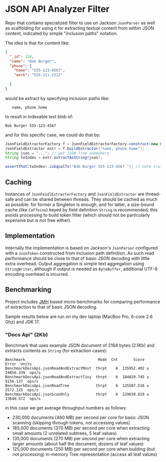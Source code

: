 # JSON API Analyzer Filter

Repo that contains specialized filter to use on Jackson `JsonParser` as well as scaffolding for using
it for extracting textual content from within JSON content, indicated by simple "inclusion paths" notation.

The idea is that for content like:

```json
{
  "_id": 124,
  "name": "Bob Burger",
  "phone": {
    "home": "555-123-4567",
    "work": "555-111-2222"
    
  }
}  
```

would be extract by specifying inclusion paths like:

```
   name, phone.home
```

to result in indexable text blob of:

```
Bob Burger 555-123-4567
```

and for this specific case, we could do that by:

```java
JsonFieldExtractorFactory f = JsonFieldExtractorFactory.construct(new ObjectMapper());
JsonFieldExtractor extr = f.buildExtractor("name, phone.home");
String json = "..."; // get JSON from somewhere
String toIndex = extr.extractAsString(json);

assertThat(toIndex).isEqualTo("Bob Burger 555-123-4567 "); // note trailing space
```

## Caching

Instances of `JsonFeidlExtractorFactory` and `JsonFieldExtractor` are thread-safe and can be shared between threads.
They should be cached as much as possible: for former a Singleton is enough, and for latter, a size-bound
cache (like `Caffeine`) keyed by field definition `String` is recommended; this avoids processing to build token filter
(which should not be particularly expensive but is not free either).

## Implementation

Internally the implementation is based on Jackson's `JsonParser` configured with a `JsonToken` constructed from
inclusion path definition.
As such read performance should be close to that of basic JSON decoding with little extra overhead.
Output aggregation is simple text aggregation using `StringWriter`, although if output is needed as `ByteBuffer`,
additional UTF-8 encoding overhead is incurred.

## Benchmarking

Project includes [JMH](https://github.com/openjdk/jmh) based micro-benchmarks for comparing performance of extraction
to that of basic JSON decoding.

Sample results below are run on my dev laptop (MacBoo Pro, 6-core 2.6 Ghz) and JDK 17.

### "Docs Api" (2Kb)

Benchmark that uses example JSON document of 2164 bytes (2.1Kb) and extracts contents as `String`
(for extraction cases):

```
Benchmark                                 Mode  Cnt       Score       Error  Units
BenchmarkDocsApi.jsonReadAndExtractMost  thrpt    6  135952.402 ± 24056.339  ops/s
BenchmarkDocsApi.jsonReadAndExtractTiny  thrpt    6  184029.745 ±  9156.137  ops/s
BenchmarkDocsApi.jsonReadTree            thrpt    6  125507.516 ±  2572.125  ops/s
BenchmarkDocsApi.jsonScanOnly            thrpt    6  229630.819 ± 13640.572  ops/s
```

in this case we get average throughput numbers as follows:

* 230,000 documents (460 MB) per second per core for basic JSON scanning (skipping through tokens, not accessing values)
* 185,000 documents (370 MB) per second per core when extracting small amounts (2 unrelated subtrees, 5 leaf values)
* 135,000 documents (270 MB) per second per core when extracting larger amounts (about half the document; dozens of leaf values)
* 125,000 documents (250 MB) per second per core when building (but not processing) in-memory Tree representation (access all leaf values)
